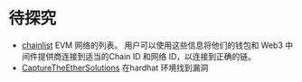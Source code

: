 # 待探究
* [chainlist](https://chainlist.org/zh)  EVM 网络的列表。 用户可以使用这些信息将他们的钱包和 Web3 中间件提供商连接到适当的Chain ID 和网络 ID，以连接到正确的链。
* [CaptureTheEtherSolutions](https://github.com/AlanRacciatti/CaptureTheEtherSolutions) 在hardhat 环境找到漏洞
